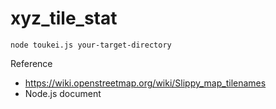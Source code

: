 # xyz_tile_stat

```
node toukei.js your-target-directory
```

Reference
* https://wiki.openstreetmap.org/wiki/Slippy_map_tilenames
* Node.js document
